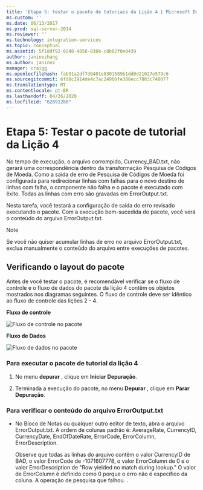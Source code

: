 ```yaml
---
title: 'Etapa 5: testar o pacote de tutoriais da Lição 4 | Microsoft Docs'
ms.custom: ''
ms.date: 06/13/2017
ms.prod: sql-server-2014
ms.reviewer: ''
ms.technology: integration-services
ms.topic: conceptual
ms.assetid: 5f18df92-0248-4858-836b-c8b02f0e0439
author: janinezhang
ms.author: janinez
manager: craigg
ms.openlocfilehash: fab91a2df7d0401e8301589b1dd0d21027e579c6
ms.sourcegitcommit: 6fd8c1914de4c7ac24900fe388ecc7883c740077
ms.translationtype: MT
ms.contentlocale: pt-BR
ms.lasthandoff: 04/26/2020
ms.locfileid: "62891280"
---
```

# <a name="step-5-testing-the-lesson-4-tutorial-package"></a>Etapa 5: Testar o pacote de tutorial da Lição 4
  No tempo de execução, o arquivo corrompido, Currency_BAD.txt, não gerará uma correspondência dentro da transformação Pesquisa de Códigos de Moeda. Como a saída de erro de Pesquisa de Códigos de Moeda foi configurada para redirecionar linhas com falhas para o novo destino de linhas com falha, o componente não falha e o pacote é executado com êxito. Todas as linhas com erro são gravadas em ErrorOutput.txt.  
  
 Nesta tarefa, você testará a configuração de saída do erro revisado executando o pacote. Com a execução bem-sucedida do pacote, você verá o conteúdo do arquivo ErrorOutput.txt.  
  
> [!NOTE]  
>  Se você não quiser acumular linhas de erro no arquivo ErrorOutput.txt, exclua manualmente o conteúdo do arquivo entre execuções de pacotes.  
  
## <a name="checking-the-package-layout"></a>Verificando o layout do pacote  
 Antes de você testar o pacote, é recomendável verificar se o fluxo de controle e o fluxo de dados do pacote da lição 4 contêm os objetos mostrados nos diagramas seguintes. O fluxo de controle deve ser idêntico ao fluxo de controle das lições 2 - 4.  
  
 **Fluxo de controle**  
  
 ![Fluxo de controle no pacote](../../2014/tutorials/media/task4lesson2control.gif "Fluxo de controle no pacote")  
  
 **Fluxo de Dados**  
  
 ![Fluxo de dados no pacote](../../2014/tutorials/media/task5lesson5data.gif "Fluxo de dados no pacote")  
  
### <a name="to-run-the-lesson-4-tutorial-package"></a>Para executar o pacote de tutorial da lição 4  
  
1.  No menu **depurar** , clique em **Iniciar Depuração**.  
  
2.  Terminada a execução do pacote, no menu **Depurar** , clique em **Parar Depuração**.  
  
### <a name="to-verify-the-contents-of-the-erroroutputtxt-file"></a>Para verificar o conteúdo do arquivo ErrorOutput.txt  
  
-   No Bloco de Notas ou qualquer outro editor de texto, abra o arquivo ErrorOutput.txt. A ordem de colunas padrão é: AverageRate, CurrencyID, CurrencyDate, EndOfDateRate, ErrorCode, ErrorColumn, ErrorDescription.  
  
     Observe que todas as linhas do arquivo contêm o valor CurrencyID de BAD, o valor ErrorCode de -1071607778, o valor ErrorColumn de 0 e o valor ErrorDescription de "Row yielded no match during lookup." O valor de ErrorColumn é definido como 0 porque o erro não é específico da coluna. A operação de pesquisa que falhou. .  
  
  
